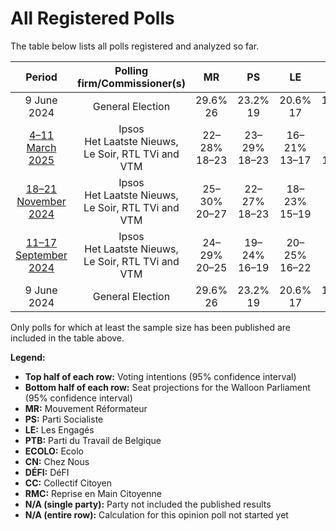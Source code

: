 # All Registered Polls

The table below lists all polls registered and analyzed so far.

| Period     | Polling firm/Commissioner(s) | MR | PS | LE | PTB | ECOLO | CN | DÉFI | CC | RMC |
|:----------:|:----------------------------:|:--:|:--:|:--:|:--:|:--:|:--:|:--:|:--:|:--:|
| 9 June 2024 | General Election | 29.6% <br> 26 | 23.2% <br> 19 | 20.6% <br> 17 | 12.1% <br> 8 | 7.0% <br> 5 | 2.8% <br> 0 | 2.7% <br> 0 | 1.6% <br> 0 | 0.3% <br> 0 |
| [4–11 March 2025](2025-03-11-Ipsos.html) | Ipsos <br> Het Laatste Nieuws, Le Soir, RTL TVi and VTM | 22–28% <br> 18–23 | 23–29% <br> 18–23 | 16–21% <br> 13–17 | 15–20% <br> 11–16 | 6–10% <br> 2–7 | 2–4% <br> 0–2 | 2–4% <br> 0 | N/A <br> N/A | N/A <br> N/A |
| [18–21 November 2024](2024-11-21-Ipsos.html) | Ipsos <br> Het Laatste Nieuws, Le Soir, RTL TVi and VTM | 25–30% <br> 20–27 | 22–27% <br> 18–23 | 18–23% <br> 15–19 | 11–15% <br> 8–12 | 7–10% <br> 2–7 | 2–4% <br> 0–2 | 2–4% <br> 0 | N/A <br> N/A | N/A <br> N/A |
| [11–17 September 2024](2024-09-17-Ipsos.html) | Ipsos <br> Het Laatste Nieuws, Le Soir, RTL TVi and VTM | 24–29% <br> 20–25 | 19–24% <br> 16–19 | 20–25% <br> 16–22 | 11–15% <br> 8–12 | 7–10% <br> 3–7 | 2–4% <br> 0–2 | 2–4% <br> 0 | N/A <br> N/A | N/A <br> N/A |
| 9 June 2024 | General Election | 29.6% <br> 26 | 23.2% <br> 19 | 20.6% <br> 17 | 12.1% <br> 8 | 7.0% <br> 5 | 2.8% <br> 0 | 2.7% <br> 0 | 1.6% <br> 0 | 0.3% <br> 0 |

Only polls for which at least the sample size has been published are included in the table above.

**Legend:**
+ **Top half of each row:** Voting intentions (95% confidence interval)
+ **Bottom half of each row:** Seat projections for the Walloon Parliament (95% confidence interval)
+ **MR:** Mouvement Réformateur
+ **PS:** Parti Socialiste
+ **LE:** Les Engagés
+ **PTB:** Parti du Travail de Belgique
+ **ECOLO:** Ecolo
+ **CN:** Chez Nous
+ **DÉFI:** DéFI
+ **CC:** Collectif Citoyen
+ **RMC:** Reprise en Main Citoyenne
+ **N/A (single party):** Party not included the published results
+ **N/A (entire row):** Calculation for this opinion poll not started yet

